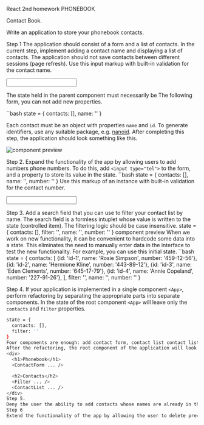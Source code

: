 React 2nd homework PHONEBOOK

Contact Book.

Write an application to store your phonebook contacts.

Step 1 The application should consist of a form and a list of contacts. In the
current step, implement adding a contact name and displaying a list of contacts.
The application should not save contacts between different sessions (page
refresh). Use this input markup with built-in validation for the contact name.

<input
  type="text"
  name="name"
  pattern="^[a-zA-Zа-яА-Я]+(([' -][a-zA-Zа-яА-Я ])?[a-zA-Zа-яА-Я]*)*$"
  title="Name may contain only letters, apostrophe, dash and spaces. For example Adrian, Jacob Mercer, Charles de Batz de Castelmore d'Artagnan."
  required
/>

The state held in the parent component <App> must necessarily be The following
form, you can not add new properties.

``bash state = { contacts: [], name: '' }

Each contact must be an object with properties `name` and `id`. To generate
identifiers, use any suitable package, e.g.
[nanoid](https://www.npmjs.com/package/nanoid). After completing this step, the
application should look something like this.

<Image
  src="img/hw-02/phonebook/step-1.png"
  alt="component preview"
  maxWidth={960}
/>

Step 2. Expand the functionality of the app by allowing users to add numbers
phone numbers. To do this, add `<input type="tel">` to the form, and a property
to store its value in the state. ``bash state = { contacts: [], name: '',
number: '' } Use this markup of an instance with built-in validation for the
contact number.

<input
  type="tel"
  name="number"
  pattern="\+?\d{1,4}?[-.\s]?\(?\d{1,3}?\)?[-.\s]?\d{1,4}[-.\s]?\d{1,4}[-.\s]?\d{1,9}"
  title="Phone number must be digits and can contain spaces, dashes, parentheses and can start with +"
  required
/>

Step 3. Add a search field that you can use to filter your contact list by name.
The search field is a formless intuplet whose value is written to the state
(controlled item). The filtering logic should be case insensitive. state = {
contacts: [], filter: '', name: '', number: '' } component preview When we work
on new functionality, it can be convenient to hardcode some data into a state.
This eliminates the need to manually enter data in the interface to test the new
functionality. For example, you can use this initial state. ``bash state = {
contacts: [ {id: 'id-1', name: 'Rosie Simpson', number: '459-12-56'}, {id:
'id-2', name: 'Hermione Kline', number: '443-89-12'}, {id: 'id-3', name: 'Eden
Clements', number: '645-17-79'}, {id: 'id-4', name: 'Annie Copeland', number:
'227-91-26'}, ], filter: '', name: '', number: '' }

Step 4. If your application is implemented in a single component `<App>`,
perform refactoring by separating the appropriate parts into separate
components. In the state of the root component `<App>` will leave only the
`contacts` and `filter` properties.

```bash
state = {
  contacts: [],
  filter: ''
}
Four components are enough: add contact form, contact list contact list, contact list item, and search filter.
After the refactoring, the root component of the application will look like this.
<div>
  <h1>Phonebook</h1>
  <ContactForm ... />

  <h2>Contacts</h2>
  <Filter ... />
  <ContactList ... />
</div>
Step 5.
Deny the user the ability to add contacts whose names are already in the phonebook. If you try to do so, print alert with a warning.
Step 6
Extend the functionality of the app by allowing the user to delete previously saved contacts.
```
